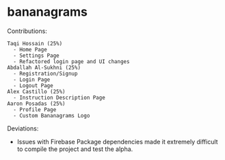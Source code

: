 # bananagrams
Contributions:

    Taqi Hossain (25%)
      - Home Page
      - Settings Page
      - Refactored login page and UI changes
    Abdallah Al-Sukhni (25%)
      - Registration/Signup
      - Login Page
      - Logout Page
    Alex Castillo (25%)
      - Instruction Description Page
    Aaron Posadas (25%)
      - Profile Page
      - Custom Bananagrams Logo

Deviations: 
 - Issues with Firebase Package dependencies made it extremely difficult to compile the project and test the alpha.
